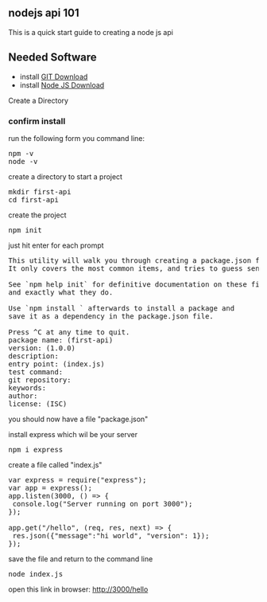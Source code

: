 ## nodejs api 101
This is a quick start guide to creating a node js api

## Needed Software
* install [GIT Download](https://git-scm.com/downloads)
* install [Node JS Download](https://nodejs.org/en/download/)

Create a Directory

### confirm install
run the following form you command line:
<pre>
npm -v
node -v
</pre>

create a directory to start a project
<pre>mkdir first-api
cd first-api
</pre>
create the project
<pre>npm init
</pre>
just hit enter for each prompt
<pre>
This utility will walk you through creating a package.json file.
It only covers the most common items, and tries to guess sensible defaults.

See `npm help init` for definitive documentation on these fields
and exactly what they do.

Use `npm install <pkg>` afterwards to install a package and
save it as a dependency in the package.json file.

Press ^C at any time to quit.
package name: (first-api)
version: (1.0.0)
description:
entry point: (index.js)
test command:
git repository:
keywords:
author:
license: (ISC)
</pre>

you should now have a file "package.json"

install express which wil be your server
<pre>
npm i express
</pre>

create a file called "index.js"

<pre>
var express = require("express");
var app = express();
app.listen(3000, () => {
 console.log("Server running on port 3000");
});

app.get("/hello", (req, res, next) => {
 res.json({"message":"hi world", "version": 1});
});
</pre>

save the file and return to the command line
<pre>
node index.js
</pre>

open this link in browser: [http://3000/hello](http://3000/hello)

